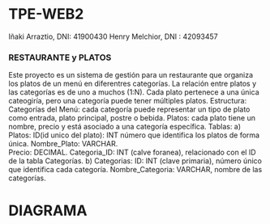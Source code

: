 # TPE-WEB2

Iñaki Arraztio, DNI: 41900430
Henry Melchior, DNI : 42093457


### RESTAURANTE y PLATOS ###
Este proyecto es un sistema de gestión para un restaurante que organiza los platos de un menú en diferentres categorías.
La relación entre platos y las categorías es de uno a muchos (1:N). Cada plato pertenece a una única cateogiría, pero una categoría puede tener múltiples platos.
Estructura:
Categorías del Menú: cada categoría puede representar un tipo de plato como entrada, plato principal, postre o bebida.
Platos: cada plato tiene un nombre, precio y está asociado a una categoría específica.
Tablas:
  a) Platos:
        ID(id unico del plato): INT número que identifica los platos de forma única.
        Nombre_Plato: VARCHAR.  
        Precio: DECIMAL.
        Categoria_ID: INT (calve foranea), relacionado con el ID de la tabla Categorías.
  b) Categorias: 
        ID: INT (clave primaria), número único que identifica cada categoría.
        Nombre_Categoria: VARCHAR, nombre de las categorías.

# DIAGRAMA 

